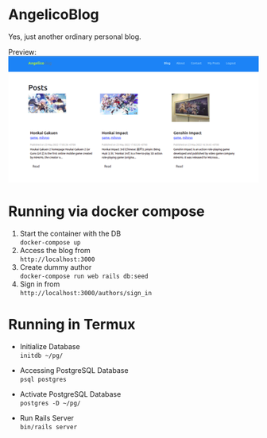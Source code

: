 # AngelicoBlog
Yes, just another ordinary personal blog.

Preview: <br/>
![alt text](https://github.com/JovinIsMe/AngelicoBlog/blob/master/preview.png?raw=true)

# Running via docker compose
1. Start the container with the DB <br/>
`docker-compose up`
1. Access the blog from <br/>
`http://localhost:3000`
1. Create dummy author <br/>
`docker-compose run web rails db:seed`
1. Sign in from <br/>
`http://localhost:3000/authors/sign_in`


# Running in Termux
* Initialize Database <br/>
`initdb ~/pg/`

* Accessing PostgreSQL Database <br/>
`psql postgres`

* Activate PostgreSQL Database <br/>
`postgres -D ~/pg/`

* Run Rails Server <br/>
`bin/rails server`
